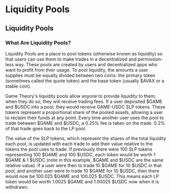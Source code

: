 # Liquidity Pools

## Liquidity Pools

### What Are Liquidity Pools?[​](https://docs.sushi.com/docs/Products/Sushiswap/Liquidity%20Pools#what-are-liquidity-pools) <a href="#what-are-liquidity-pools" id="what-are-liquidity-pools"></a>

Liquidity Pools are a place to pool tokens (otherwise known as liquidity) so that users can use them to make trades in a decentralized and permission-less way. These pools are created by users and decentralized apps who want to profit from their usage. To pool liquidity, the amounts a user supplies must be equally divided between two coins: the primary token (sometimes called the quote token) and the base token (usually $AVAX or a stable coin).

Game Theory's liquidity pools allow anyone to provide liquidity to them; when they do so, they will receive trading fees. If a user deposited $GAME and $USDC into a pool, they would receive GAME-USDC SLP tokens. These tokens represent a proportional share of the pooled assets, allowing a user to reclaim their funds at any point. Every time another user uses the pool to trade between $GAME and $USDC, a 0.25% fee is taken on the trade. 0.2% of that trade goes back to the LP pool.

The value of the SLP tokens, which represent the shares of the total liquidity each pool, is updated with each trade to add their value relative to the tokens the pool uses to trade. If previously there were 100 SLP tokens representing 100 $GAME and 100 $USDC, each token would be worth 1 $GAME & 1 $USDC (note in this example, $GAME and $USDC are the same relative value). If a user were then to trade 10 $GAME for 10 $USDC in that pool, and another user were to trade 10 $GAME for 10 $USDC, then there would now be 100.025 $GAME and 100.025 $USDC. This means each LP token would be worth 1.0025 $GAME and 1.00025 $USDC now when it is withdrawn.

